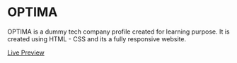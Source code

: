 # OPTIMA 
OPTIMA is a dummy tech company profile created for learning purpose. It is created using HTML - CSS and its a fully responsive website.

[Live Preview](https://byeightkode.github.io/Optima/)
